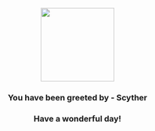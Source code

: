 <p align="center">
    <img src="https://raw.githubusercontent.com/PokeAPI/sprites/master/sprites/pokemon/123.png" width="150" height="150">
</p>
<h3 align="center">You have been greeted by - <b>Scyther</b></h3>
<h3 align="center">Have a wonderful day!</h3>
